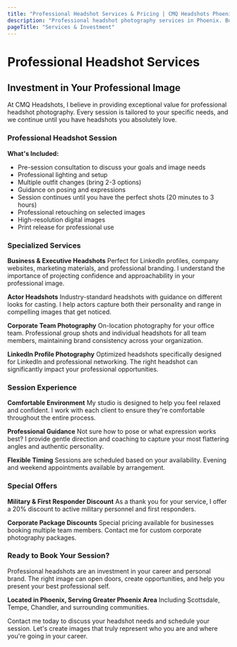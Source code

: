 ```yaml
---
title: "Professional Headshot Services & Pricing | CMQ Headshots Phoenix"
description: "Professional headshot photography services in Phoenix. Business headshots, executive portraits, actor headshots. Military & first responder discounts available."
pageTitle: "Services & Investment"
---
```


# Professional Headshot Services

## Investment in Your Professional Image

At CMQ Headshots, I believe in providing exceptional value for professional headshot photography. Every session is tailored to your specific needs, and we continue until you have headshots you absolutely love.

### Professional Headshot Session

**What's Included:**
- Pre-session consultation to discuss your goals and image needs
- Professional lighting and setup
- Multiple outfit changes (bring 2-3 options)
- Guidance on posing and expressions
- Session continues until you have the perfect shots (20 minutes to 3 hours)
- Professional retouching on selected images
- High-resolution digital images
- Print release for professional use

### Specialized Services

**Business & Executive Headshots**
Perfect for LinkedIn profiles, company websites, marketing materials, and professional branding. I understand the importance of projecting confidence and approachability in your professional image.

**Actor Headshots**
Industry-standard headshots with guidance on different looks for casting. I help actors capture both their personality and range in compelling images that get noticed.

**Corporate Team Photography**
On-location photography for your office team. Professional group shots and individual headshots for all team members, maintaining brand consistency across your organization.

**LinkedIn Profile Photography**
Optimized headshots specifically designed for LinkedIn and professional networking. The right headshot can significantly impact your professional opportunities.

### Session Experience

**Comfortable Environment**
My studio is designed to help you feel relaxed and confident. I work with each client to ensure they're comfortable throughout the entire process.

**Professional Guidance**
Not sure how to pose or what expression works best? I provide gentle direction and coaching to capture your most flattering angles and authentic personality.

**Flexible Timing**
Sessions are scheduled based on your availability. Evening and weekend appointments available by arrangement.

### Special Offers

**Military & First Responder Discount**
As a thank you for your service, I offer a 20% discount to active military personnel and first responders.

**Corporate Package Discounts**
Special pricing available for businesses booking multiple team members. Contact me for custom corporate photography packages.

### Ready to Book Your Session?

Professional headshots are an investment in your career and personal brand. The right image can open doors, create opportunities, and help you present your best professional self.

**Located in Phoenix, Serving Greater Phoenix Area**
Including Scottsdale, Tempe, Chandler, and surrounding communities.

Contact me today to discuss your headshot needs and schedule your session. Let's create images that truly represent who you are and where you're going in your career.
